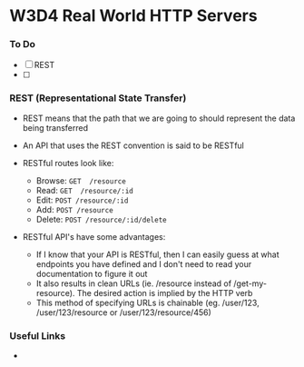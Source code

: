 # W3D4 Real World HTTP Servers

### To Do
- [ ] REST
- [ ]

### REST (Representational State Transfer)

* REST means that the path that we are going to should represent the data being transferred
* An API that uses the REST convention is said to be RESTful
* RESTful routes look like:
  * Browse: `GET  /resource`
  * Read:   `GET  /resource/:id`
  * Edit:   `POST /resource/:id`
  * Add:    `POST /resource`
  * Delete: `POST /resource/:id/delete`

* RESTful API's have some advantages:
  * If I know that your API is RESTful, then I can easily guess at what endpoints you have defined and I don't need to read your documentation to figure it out
  * It also results in clean URLs (ie. /resource instead of /get-my-resource). The desired action is implied by the HTTP verb
  * This method of specifying URLs is chainable (eg. /user/123, /user/123/resource or /user/123/resource/456)

### Useful Links
- []()

